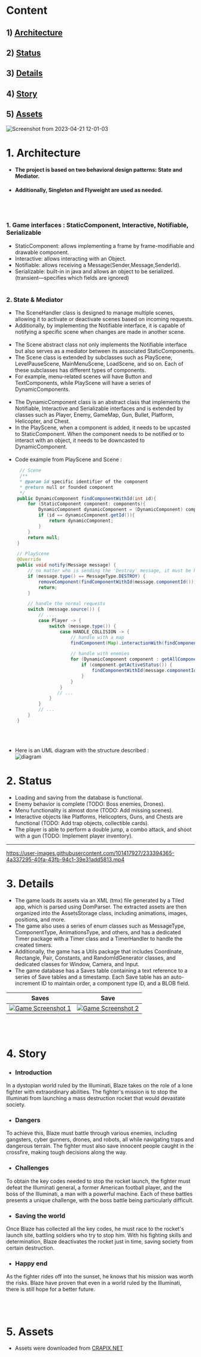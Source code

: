 #   Content
##  1) [Architecture](#architecture)
##  2) [Status](#status)
##  3) [Details](#details)
##  4) [Story](#story)
##  5) [Assets](#assets)

![Screenshot from 2023-04-21 12-01-03](https://user-images.githubusercontent.com/101417927/233596076-cb079189-a214-4561-a40b-efca02e63e28.png)

# 1. Architecture<a name="architecture"></a>
- #### The project is based on two behavioral design patterns: State and Mediator.
- #### Additionally, Singleton and Flyweight are used as needed.
<br></br>
### 1. Game interfaces : StaticComponent, Interactive, Notifiable, Serializable
- StaticComponent: allows implementing a frame by frame-modifiable and drawable component.
- Interactive: allows interacting with an Object.
- Notifiable: allows receiving a Message(Sender,Message,SenderId).
- Serializable: built-in in java and allows an object to be serialized.(transient—specifies which fields are ignored)
  <br></br>
### 2. State & Mediator
- The SceneHandler class is designed to manage multiple scenes, allowing it to activate or deactivate scenes based on incoming requests.
- Additionally, by implementing the Notifiable interface, it is capable of notifying a specific scene when changes are made in another scene.
  <br></br>
- The Scene abstract class not only implements the Notifiable interface but also serves as a mediator between its associated StaticComponents.
- The Scene class is extended by subclasses such as PlayScene, LevelPauseScene, MainMenuScene, LoadScene, and so on. Each of these subclasses has different types of components.
- For example, menu-related scenes will have Button and TextComponents, while PlayScene will have a series of DynamicComponents.
  <br></br>
- The DynamicComponent class is an abstract class that implements the Notifiable, Interactive and Serializable interfaces and is extended by classes such as Player, Enemy, GameMap, Gun, Bullet, Platform, Helicopter, and Chest.
- In the PlayScene, when a component is added, it needs to be upcasted to StaticComponent. When the component needs to be notified or to interact with an object, it needs to be downcasted to DynamicComponent.
  <br></br>
- Code example from PlayScene and Scene :
```java
     // Scene 
     /**
     * @param id specific identifier of the component
     * @return null or founded component
     */
    public DynamicComponent findComponentWithId(int id){
        for (StaticComponent component: components){
            DynamicComponent dynamicComponent = (DynamicComponent) component;
            if (id == dynamicComponent.getId()){
                return dynamicComponent;
            }
        }
        return null;
    }

    // PlayScene
    @Override
    public void notify(Message message) {
        // no matter who is sending the 'Destroy' message, it must be handled first.
        if (message.type() == MessageType.DESTROY) {
            removeComponent(findComponentWithId(message.componentId()));
            return;
        }

        // handle the normal requests
        switch (message.source()) {
            // ...
            case Player -> {
                switch (message.type()) {
                    case HANDLE_COLLISION -> {
                        // handle with a map
                        findComponent(Map).interactionWith(findComponentWithId(message.componentId()));

                        // handle with enemies
                        for (DynamicComponent component : getAllComponentsWithName(ENEMY)) {
                            if (component.getActiveStatus()) {
                                findComponentWithId(message.componentId()).interactionWith(component);
                            }
                        }
                    }
                   // ...
                }
            }
            // ...
        }
    }
```
<br></br>
- Here is an UML diagram with the structure described :  
  ![diagram](https://user-images.githubusercontent.com/101417927/233398729-3ddbbb34-782c-4be1-8aa3-97692cf5df28.png)

# 2. Status<a name="status"></a>
- Loading and saving from the database is functional.
- Enemy behavior is complete (TODO: Boss enemies, Drones).
- Menu functionality is almost done (TODO: Add missing scenes).
- Interactive objects like Platforms, Helicopters, Guns, and Chests are functional (TODO: Add trap objects, collectible cards).
- The player is able to perform a double jump, a combo attack, and shoot with a gun (TODO: Implement player inventory).
--------
https://user-images.githubusercontent.com/101417927/233394365-4a337295-40fa-43fb-94c1-39e31add5813.mp4

# 3. Details<a name="details"></a>
- The game loads its assets via an XML (tmx) file generated by a Tiled app, which is parsed using DomParser. The extracted assets are then organized into the AssetsStorage class, including animations, images, positions, and more.
- The game also uses a series of enum classes such as MessageType, ComponentType, AnimationsType, and others, and has a dedicated Timer package with a Timer class and a TimerHandler to handle the created timers.
- Additionally, the game has a Utils package that includes Coordinate, Rectangle, Pair, Constants, and RandomIdGenerator classes, and dedicated classes for Window, Camera, and Input.
- The game database has a Saves table containing a text reference to a series of Save tables and a timestamp. Each Save table has an auto-increment ID to maintain order, a component type ID, and a BLOB field.

| Saves | Save |
| --- | --- |
| [![Game Screenshot 1](https://user-images.githubusercontent.com/101417927/233600616-2fa6b999-edeb-407b-8a25-d80cda1058c7.png)]() | [![Game Screenshot 2](https://user-images.githubusercontent.com/101417927/233600636-b1aeab1a-dcb2-4ec5-a48e-3f2e585164e6.png)]() |


<br></br>

# 4. Story<a name="story"></a>

- ### Introduction
In a dystopian world ruled by the Illuminati, Blaze takes on the role of a lone fighter with extraordinary abilities. The fighter's mission is to stop the Illuminati from launching a mass destruction rocket that would devastate society.

- ###  Dangers
To achieve this, Blaze must battle through various enemies, including gangsters, cyber gunners, drones, and robots, all while navigating traps and dangerous terrain. The fighter must also save innocent people caught in the crossfire, making tough decisions along the way.

- ###  Challenges
To obtain the key codes needed to stop the rocket launch, the fighter must defeat the Illuminati general, a former American football player, and the boss of the Illuminati, a man with a powerful machine. Each of these battles presents a unique challenge, with the boss battle being particularly difficult.

- ### Saving the world
Once Blaze has collected all the key codes, he must race to the rocket's launch site, battling soldiers who try to stop him. With his fighting skills and determination, Blaze deactivates the rocket just in time, saving society from certain destruction.

- ### Happy end
As the fighter rides off into the sunset, he knows that his mission was worth the risks. Blaze have proven that even in a world ruled by the Illuminati, there is still hope for a better future.

<br></br>
# 5. Assets<a name="assets"></a>
- Assets were downloaded from <a href="https://craftpix.net/?s=cyberpunk">CRAPIX.NET</a>
